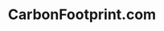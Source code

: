 ---
title: CarbonFootprint.com
url: 'https://www.carbonfootprint.com/'
categories:
  - 681bffaf-a44c-4449-ae96-bf780506c862
tags:
  - business
description: >-
  Measure you carbon footprint, learn how to reduce your consumption, offset
  your impact, communicate, and comply.
image: null
blueprint: action

---